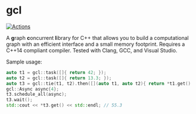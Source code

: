 # gcl

[![Actions](https://github.com/bloomen/gcl/actions/workflows/gcl-tests.yml/badge.svg?branch=master)](https://github.com/bloomen/gcl/actions/workflows/gcl-tests.yml?query=branch%3Amaster)

A **g**raph **c**oncurrent **l**ibrary for C++ that allows you to build a
computational graph with an efficient interface and a small memory footprint.
Requires a C++14 compliant compiler. Tested with Clang, GCC, and Visual Studio.

Sample usage:
```cpp
auto t1 = gcl::task([]{ return 42; });
auto t2 = gcl::task([]{ return 13.3; });
auto t3 = gcl::tie(t1, t2).then([](auto t1, auto t2){ return *t1.get() + *t2.get(); });
gcl::Async async{4};
t3.schedule_all(async);
t3.wait();
std::cout << *t3.get() << std::endl; // 55.3
```
